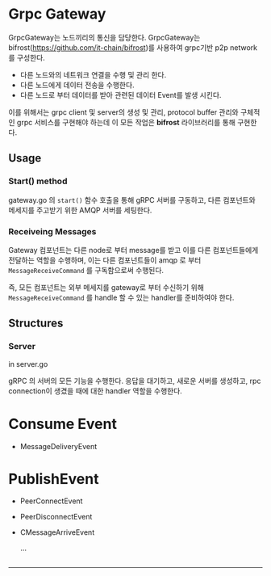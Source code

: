 # Grpc Gateway

GrpcGateway는 노드끼리의 통신을 담당한다. GrpcGateway는 bifrost(https://github.com/it-chain/bifrost)를 사용하여 grpc기반 p2p network를 구성한다.

- 다른 노드와의 네트워크 연결을 수행 및 관리 한다.
- 다른 노드에게 데이터 전송을 수행한다.
- 다른 노드로 부터 데이터를 받아 관련된 데이터 Event를 발생 시킨다.

이를 위해서는 grpc client 및 server의 생성 및 관리, protocol buffer 관리와 구체적인 grpc 서비스를 구현해야 하는데 이 모든 작업은 **bifrost** 라이브러리를 통해 구현한다.


## Usage
### Start() method
gateway.go 의 `start()` 함수 호출을 통해 gRPC 서버를 구동하고, 다른 컴포넌트와 메세지를 주고받기 위한 AMQP 서버를 세팅한다.

### Receiveing Messages
Gateway 컴포넌트는 다른 node로 부터 message를 받고 이를 다른 컴포넌트들에게 전달하는 역할을 수행하며, 이는 다른 컴포넌트들이 amqp 로 부터 `MessageReceiveCommand` 를 구독함으로써 수행된다.

즉, 모든 컴포넌트는 외부 메세지를 gateway로 부터 수신하기 위해 `MessageReceiveCommand` 를 handle 할 수 있는 handler를 준비하여야 한다.


## Structures
### Server
in server.go

gRPC 의 서버의 모든 기능을 수행한다.
응답을 대기하고, 새로운 서버를 생성하고, rpc connection이 생겼을 때에 대한 handler 역할을 수행한다.



# Consume Event

- MessageDeliveryEvent

# PublishEvent

- PeerConnectEvent

- PeerDisconnectEvent

- CMessageArriveEvent

  …

##






---
